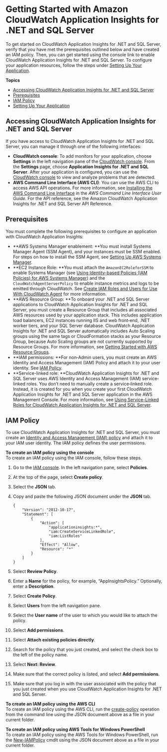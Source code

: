 # Getting Started with Amazon CloudWatch Application Insights for \.NET and SQL Server<a name="appinsights-getting-started"></a>

To get started on CloudWatch Application Insights for \.NET and SQL Server, verify that you have met the prerequisites outlined below and have created an IAM policy\. Then, you can get started using the console link to enable CloudWatch Application Insights for \.NET and SQL Server\. To configure your application resources, follow the steps under [Setting Up Your Application](appinsights-setting-up.md)\.

**Topics**
+ [Accessing CloudWatch Application Insights for \.NET and SQL Server](#appinsights-accessing)
+ [Prerequisites](#appinsights-prereqs)
+ [IAM Policy](#appinsights-iam)
+ [Setting Up Your Application](appinsights-setting-up.md)

## Accessing CloudWatch Application Insights for \.NET and SQL Server<a name="appinsights-accessing"></a>

If you have access to CloudWatch Application Insights for \.NET and SQL Server, you can manage it through one of the following interfaces:
+ **CloudWatch console**: To add monitors for your application, choose **Settings** in the left navigation pane of the [CloudWatch console](http://console.aws.amazon.com/cloudwatch)\. From the **Settings** page, choose **Application Insights for \.NET and SQL Server**\. After your application is configured, you can use the [ CloudWatch console](https://console.aws.amazon.com/cloudwatch) to view and analyze problems that are detected\.
+ **AWS Command Line Interface \(AWS CLI\)**: You can use the AWS CLI to access AWS API operations\. For more information, see [Installing the AWS Command Line Interface](https://docs.aws.amazon.com/cli/latest/userguide/cli-chap-install.html) in the *AWS Command Line Interface User Guide*\. For the API reference, see the Amazon CloudWatch Application Insights for \.NET and SQL Server API Reference\. 

## Prerequisites<a name="appinsights-prereqs"></a>

You must complete the following prerequisites to configure an application with CloudWatch Application Insights:
+ **AWS Systems Manager enablement: **You must install Systems Manager Agent \(SSM Agent\), and your instances must be SSM enabled\. For steps on how to install the SSM Agent, see [Setting Up AWS Systems Manager](https://docs.aws.amazon.com/systems-manager/latest/userguide/systems-manager-setting-up.html)\.
+ **EC2 Instance Role: **You must attach the `AmazonEC2RoleforSSM` to enable Systems Manager \(see [Using Identity\-based Policies \(IAM Policies\) for AWS Systems Manager](https://docs.aws.amazon.com/systems-manager/latest/userguide/auth-and-access-control-iam-identity-based-access-control.html)\) and the `CloudWatchAgentServerPolicy` to enable instance metrics and logs to be emitted through CloudWatch\. See [Create IAM Roles and Users for Use With CloudWatch Agent](https://docs.aws.amazon.com/AmazonCloudWatch/latest/monitoring/create-iam-roles-for-cloudwatch-agent.html) for more information\.
+ **AWS Resource Group: **To onboard your \.NET and SQL Server applications to CloudWatch Application Insights for \.NET and SQL Server, you must create a Resource Group that includes all associated AWS resources used by your application stack\. This includes application load balancers, EC2 instances running IIS and web front‐end, \.NET worker tiers, and your SQL Server database\. CloudWatch Application Insights for \.NET and SQL Server automatically includes Auto Scaling groups using the same tags or CloudFormation stacks as your Resource Group, because Auto Scaling groups are not currently supported by Resource Groups\. For more information, see [Getting Started with AWS Resource Groups](https://docs.aws.amazon.com/ARG/latest/userguide/gettingstarted.html)\.
+ **IAM permissions: **For non‐Admin users, you must create an AWS Identity and Access Management \(IAM\) Policy and attach it to your user identity\. See [IAM Policy](#appinsights-iam)\.
+ **Service\-linked role: **CloudWatch Application Insights for \.NET and SQL Server uses AWS Identity and Access Management \(IAM\) service‐linked roles\. You don’t need to manually create a service‐linked role\. Instead, it is created for you when you create your first CloudWatch Application Insights for \.NET and SQL Server application in the AWS Management Console\. For more information, see [Using Service\-Linked Roles for CloudWatch Application Insights for \.NET and SQL Server](CHAP_using-service-linked-roles-appinsights.md)\.

## IAM Policy<a name="appinsights-iam"></a>

To use CloudWatch Application Insights for \.NET and SQL Server, you must create an [Identity and Access Management \(IAM\) policy](https://docs.aws.amazon.com/IAM/latest/UserGuide/access_policies.html) and attach it to your IAM user identity\. The IAM policy defines the user permissions\.

**To create an IAM policy using the console**  
To create an IAM policy using the IAM console, follow these steps\.

1. Go to the [IAM console](https://console.aws.amazon.com/iam/home)\. In the left navigation pane, select **Policies**\.

1. At the top of the page, select **Create policy**\.

1. Select the **JSON** tab\.

1. Copy and paste the following JSON document under the **JSON** tab\.

   ```
   {
       "Version": "2012-10-17",
       "Statement": [
           {
               "Action": [
                   "applicationinsights:*",
                   "iam:CreateServiceLinkedRole",
                   "iam:ListRoles"
               ],
               "Effect": "Allow",
               "Resource": "*"
           }
       ]
   }
   ```

1. Select **Review Policy**\.

1. Enter a **Name** for the policy, for example, “AppInsightsPolicy\.” Optionally, enter a **Description**\.

1. Select **Create Policy**\.

1. Select **Users** from the left navigation pane\.

1. Select the **User name** of the user to which you would like to attach the policy\.

1. Select **Add permissions**\.

1. Select **Attach existing policies directly**\.

1. Search for the policy that you just created, and select the check box to the left of the policy name\.

1. Select **Next: Review**\.

1. Make sure that the correct policy is listed, and select **Add permissions**\.

1. Make sure that you log in with the user associated with the policy that you just created when you use CloudWatch Application Insights for \.NET and SQL Server\.

**To create an IAM policy using the AWS CLI**  
To create an IAM policy using the AWS CLI, run the [create\-policy](https://docs.aws.amazon.com/cli/latest/reference/iam/create-policy.html) operation from the command line using the JSON document above as a file in your current folder\. 

**To create an IAM policy using AWS Tools for Windows PowerShell**  
To create an IAM policy using the AWS Tools for Windows PowerShell, run the [New\-IAMPolicy](https://docs.aws.amazon.com/powershell/latest/reference/items/New-IAMPolicy.html) cmdlt using the JSON document above as a file in your current folder\. 